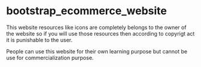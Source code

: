 # bootstrap_ecommerce_website

This website resources like icons are completely belongs to the owner of the website so if you will use those resources then according to copyrigt act it is punishable to the user.

People can use this website for their own learning purpose but cannot be use for commercialization purpose.
